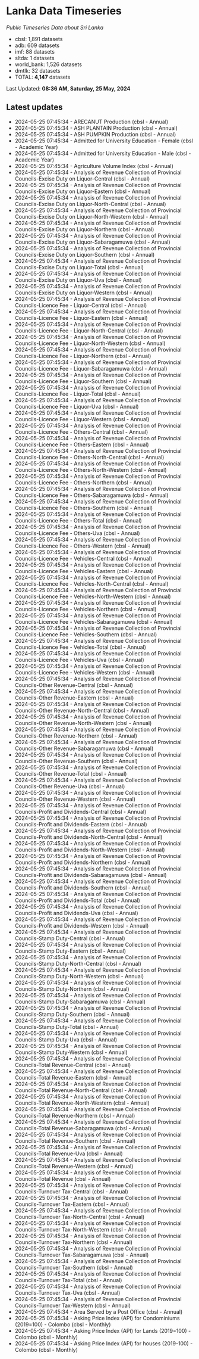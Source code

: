 # Lanka Data Timeseries
*Public Timeseries Data about Sri Lanka*

* cbsl: 1,891 datasets
* adb: 609 datasets
* imf: 88 datasets
* sltda: 1 datasets
* world_bank: 1,526 datasets
* dmtlk: 32 datasets
* TOTAL: **4,147** datasets

Last Updated: **08:36 AM, Saturday, 25 May, 2024**

## Latest updates

* 2024-05-25 07:45:34 - ARECANUT Production (cbsl - Annual)
* 2024-05-25 07:45:34 - ASH PLANTAIN Production (cbsl - Annual)
* 2024-05-25 07:45:34 - ASH PUMPKIN Production (cbsl - Annual)
* 2024-05-25 07:45:34 - Admitted for University Education - Female (cbsl - Academic Year)
* 2024-05-25 07:45:34 - Admitted for University Education - Male (cbsl - Academic Year)
* 2024-05-25 07:45:34 - Agriculture Volume Index (cbsl - Annual)
* 2024-05-25 07:45:34 - Analysis of Revenue Collection of Provincial Councils-Excise Duty on Liquor-Central (cbsl - Annual)
* 2024-05-25 07:45:34 - Analysis of Revenue Collection of Provincial Councils-Excise Duty on Liquor-Eastern (cbsl - Annual)
* 2024-05-25 07:45:34 - Analysis of Revenue Collection of Provincial Councils-Excise Duty on Liquor-North-Central (cbsl - Annual)
* 2024-05-25 07:45:34 - Analysis of Revenue Collection of Provincial Councils-Excise Duty on Liquor-North-Western (cbsl - Annual)
* 2024-05-25 07:45:34 - Analysis of Revenue Collection of Provincial Councils-Excise Duty on Liquor-Northern (cbsl - Annual)
* 2024-05-25 07:45:34 - Analysis of Revenue Collection of Provincial Councils-Excise Duty on Liquor-Sabaragamuwa (cbsl - Annual)
* 2024-05-25 07:45:34 - Analysis of Revenue Collection of Provincial Councils-Excise Duty on Liquor-Southern (cbsl - Annual)
* 2024-05-25 07:45:34 - Analysis of Revenue Collection of Provincial Councils-Excise Duty on Liquor-Total (cbsl - Annual)
* 2024-05-25 07:45:34 - Analysis of Revenue Collection of Provincial Councils-Excise Duty on Liquor-Uva (cbsl - Annual)
* 2024-05-25 07:45:34 - Analysis of Revenue Collection of Provincial Councils-Excise Duty on Liquor-Western (cbsl - Annual)
* 2024-05-25 07:45:34 - Analysis of Revenue Collection of Provincial Councils-Licence Fee - Liquor-Central (cbsl - Annual)
* 2024-05-25 07:45:34 - Analysis of Revenue Collection of Provincial Councils-Licence Fee - Liquor-Eastern (cbsl - Annual)
* 2024-05-25 07:45:34 - Analysis of Revenue Collection of Provincial Councils-Licence Fee - Liquor-North-Central (cbsl - Annual)
* 2024-05-25 07:45:34 - Analysis of Revenue Collection of Provincial Councils-Licence Fee - Liquor-North-Western (cbsl - Annual)
* 2024-05-25 07:45:34 - Analysis of Revenue Collection of Provincial Councils-Licence Fee - Liquor-Northern (cbsl - Annual)
* 2024-05-25 07:45:34 - Analysis of Revenue Collection of Provincial Councils-Licence Fee - Liquor-Sabaragamuwa (cbsl - Annual)
* 2024-05-25 07:45:34 - Analysis of Revenue Collection of Provincial Councils-Licence Fee - Liquor-Southern (cbsl - Annual)
* 2024-05-25 07:45:34 - Analysis of Revenue Collection of Provincial Councils-Licence Fee - Liquor-Total (cbsl - Annual)
* 2024-05-25 07:45:34 - Analysis of Revenue Collection of Provincial Councils-Licence Fee - Liquor-Uva (cbsl - Annual)
* 2024-05-25 07:45:34 - Analysis of Revenue Collection of Provincial Councils-Licence Fee - Liquor-Western (cbsl - Annual)
* 2024-05-25 07:45:34 - Analysis of Revenue Collection of Provincial Councils-Licence Fee - Others-Central (cbsl - Annual)
* 2024-05-25 07:45:34 - Analysis of Revenue Collection of Provincial Councils-Licence Fee - Others-Eastern (cbsl - Annual)
* 2024-05-25 07:45:34 - Analysis of Revenue Collection of Provincial Councils-Licence Fee - Others-North-Central (cbsl - Annual)
* 2024-05-25 07:45:34 - Analysis of Revenue Collection of Provincial Councils-Licence Fee - Others-North-Western (cbsl - Annual)
* 2024-05-25 07:45:34 - Analysis of Revenue Collection of Provincial Councils-Licence Fee - Others-Northern (cbsl - Annual)
* 2024-05-25 07:45:34 - Analysis of Revenue Collection of Provincial Councils-Licence Fee - Others-Sabaragamuwa (cbsl - Annual)
* 2024-05-25 07:45:34 - Analysis of Revenue Collection of Provincial Councils-Licence Fee - Others-Southern (cbsl - Annual)
* 2024-05-25 07:45:34 - Analysis of Revenue Collection of Provincial Councils-Licence Fee - Others-Total (cbsl - Annual)
* 2024-05-25 07:45:34 - Analysis of Revenue Collection of Provincial Councils-Licence Fee - Others-Uva (cbsl - Annual)
* 2024-05-25 07:45:34 - Analysis of Revenue Collection of Provincial Councils-Licence Fee - Others-Western (cbsl - Annual)
* 2024-05-25 07:45:34 - Analysis of Revenue Collection of Provincial Councils-Licence Fee - Vehicles-Central (cbsl - Annual)
* 2024-05-25 07:45:34 - Analysis of Revenue Collection of Provincial Councils-Licence Fee - Vehicles-Eastern (cbsl - Annual)
* 2024-05-25 07:45:34 - Analysis of Revenue Collection of Provincial Councils-Licence Fee - Vehicles-North-Central (cbsl - Annual)
* 2024-05-25 07:45:34 - Analysis of Revenue Collection of Provincial Councils-Licence Fee - Vehicles-North-Western (cbsl - Annual)
* 2024-05-25 07:45:34 - Analysis of Revenue Collection of Provincial Councils-Licence Fee - Vehicles-Northern (cbsl - Annual)
* 2024-05-25 07:45:34 - Analysis of Revenue Collection of Provincial Councils-Licence Fee - Vehicles-Sabaragamuwa (cbsl - Annual)
* 2024-05-25 07:45:34 - Analysis of Revenue Collection of Provincial Councils-Licence Fee - Vehicles-Southern (cbsl - Annual)
* 2024-05-25 07:45:34 - Analysis of Revenue Collection of Provincial Councils-Licence Fee - Vehicles-Total (cbsl - Annual)
* 2024-05-25 07:45:34 - Analysis of Revenue Collection of Provincial Councils-Licence Fee - Vehicles-Uva (cbsl - Annual)
* 2024-05-25 07:45:34 - Analysis of Revenue Collection of Provincial Councils-Licence Fee - Vehicles-Western (cbsl - Annual)
* 2024-05-25 07:45:34 - Analysis of Revenue Collection of Provincial Councils-Other Revenue-Central (cbsl - Annual)
* 2024-05-25 07:45:34 - Analysis of Revenue Collection of Provincial Councils-Other Revenue-Eastern (cbsl - Annual)
* 2024-05-25 07:45:34 - Analysis of Revenue Collection of Provincial Councils-Other Revenue-North-Central (cbsl - Annual)
* 2024-05-25 07:45:34 - Analysis of Revenue Collection of Provincial Councils-Other Revenue-North-Western (cbsl - Annual)
* 2024-05-25 07:45:34 - Analysis of Revenue Collection of Provincial Councils-Other Revenue-Northern (cbsl - Annual)
* 2024-05-25 07:45:34 - Analysis of Revenue Collection of Provincial Councils-Other Revenue-Sabaragamuwa (cbsl - Annual)
* 2024-05-25 07:45:34 - Analysis of Revenue Collection of Provincial Councils-Other Revenue-Southern (cbsl - Annual)
* 2024-05-25 07:45:34 - Analysis of Revenue Collection of Provincial Councils-Other Revenue-Total (cbsl - Annual)
* 2024-05-25 07:45:34 - Analysis of Revenue Collection of Provincial Councils-Other Revenue-Uva (cbsl - Annual)
* 2024-05-25 07:45:34 - Analysis of Revenue Collection of Provincial Councils-Other Revenue-Western (cbsl - Annual)
* 2024-05-25 07:45:34 - Analysis of Revenue Collection of Provincial Councils-Profit and Dividends-Central (cbsl - Annual)
* 2024-05-25 07:45:34 - Analysis of Revenue Collection of Provincial Councils-Profit and Dividends-Eastern (cbsl - Annual)
* 2024-05-25 07:45:34 - Analysis of Revenue Collection of Provincial Councils-Profit and Dividends-North-Central (cbsl - Annual)
* 2024-05-25 07:45:34 - Analysis of Revenue Collection of Provincial Councils-Profit and Dividends-North-Western (cbsl - Annual)
* 2024-05-25 07:45:34 - Analysis of Revenue Collection of Provincial Councils-Profit and Dividends-Northern (cbsl - Annual)
* 2024-05-25 07:45:34 - Analysis of Revenue Collection of Provincial Councils-Profit and Dividends-Sabaragamuwa (cbsl - Annual)
* 2024-05-25 07:45:34 - Analysis of Revenue Collection of Provincial Councils-Profit and Dividends-Southern (cbsl - Annual)
* 2024-05-25 07:45:34 - Analysis of Revenue Collection of Provincial Councils-Profit and Dividends-Total (cbsl - Annual)
* 2024-05-25 07:45:34 - Analysis of Revenue Collection of Provincial Councils-Profit and Dividends-Uva (cbsl - Annual)
* 2024-05-25 07:45:34 - Analysis of Revenue Collection of Provincial Councils-Profit and Dividends-Western (cbsl - Annual)
* 2024-05-25 07:45:34 - Analysis of Revenue Collection of Provincial Councils-Stamp Duty-Central (cbsl - Annual)
* 2024-05-25 07:45:34 - Analysis of Revenue Collection of Provincial Councils-Stamp Duty-Eastern (cbsl - Annual)
* 2024-05-25 07:45:34 - Analysis of Revenue Collection of Provincial Councils-Stamp Duty-North-Central (cbsl - Annual)
* 2024-05-25 07:45:34 - Analysis of Revenue Collection of Provincial Councils-Stamp Duty-North-Western (cbsl - Annual)
* 2024-05-25 07:45:34 - Analysis of Revenue Collection of Provincial Councils-Stamp Duty-Northern (cbsl - Annual)
* 2024-05-25 07:45:34 - Analysis of Revenue Collection of Provincial Councils-Stamp Duty-Sabaragamuwa (cbsl - Annual)
* 2024-05-25 07:45:34 - Analysis of Revenue Collection of Provincial Councils-Stamp Duty-Southern (cbsl - Annual)
* 2024-05-25 07:45:34 - Analysis of Revenue Collection of Provincial Councils-Stamp Duty-Total (cbsl - Annual)
* 2024-05-25 07:45:34 - Analysis of Revenue Collection of Provincial Councils-Stamp Duty-Uva (cbsl - Annual)
* 2024-05-25 07:45:34 - Analysis of Revenue Collection of Provincial Councils-Stamp Duty-Western (cbsl - Annual)
* 2024-05-25 07:45:34 - Analysis of Revenue Collection of Provincial Councils-Total Revenue-Central (cbsl - Annual)
* 2024-05-25 07:45:34 - Analysis of Revenue Collection of Provincial Councils-Total Revenue-Eastern (cbsl - Annual)
* 2024-05-25 07:45:34 - Analysis of Revenue Collection of Provincial Councils-Total Revenue-North-Central (cbsl - Annual)
* 2024-05-25 07:45:34 - Analysis of Revenue Collection of Provincial Councils-Total Revenue-North-Western (cbsl - Annual)
* 2024-05-25 07:45:34 - Analysis of Revenue Collection of Provincial Councils-Total Revenue-Northern (cbsl - Annual)
* 2024-05-25 07:45:34 - Analysis of Revenue Collection of Provincial Councils-Total Revenue-Sabaragamuwa (cbsl - Annual)
* 2024-05-25 07:45:34 - Analysis of Revenue Collection of Provincial Councils-Total Revenue-Southern (cbsl - Annual)
* 2024-05-25 07:45:34 - Analysis of Revenue Collection of Provincial Councils-Total Revenue-Uva (cbsl - Annual)
* 2024-05-25 07:45:34 - Analysis of Revenue Collection of Provincial Councils-Total Revenue-Western (cbsl - Annual)
* 2024-05-25 07:45:34 - Analysis of Revenue Collection of Provincial Councils-Total Revenue (cbsl - Annual)
* 2024-05-25 07:45:34 - Analysis of Revenue Collection of Provincial Councils-Turnover Tax-Central (cbsl - Annual)
* 2024-05-25 07:45:34 - Analysis of Revenue Collection of Provincial Councils-Turnover Tax-Eastern (cbsl - Annual)
* 2024-05-25 07:45:34 - Analysis of Revenue Collection of Provincial Councils-Turnover Tax-North-Central (cbsl - Annual)
* 2024-05-25 07:45:34 - Analysis of Revenue Collection of Provincial Councils-Turnover Tax-North-Western (cbsl - Annual)
* 2024-05-25 07:45:34 - Analysis of Revenue Collection of Provincial Councils-Turnover Tax-Northern (cbsl - Annual)
* 2024-05-25 07:45:34 - Analysis of Revenue Collection of Provincial Councils-Turnover Tax-Sabaragamuwa (cbsl - Annual)
* 2024-05-25 07:45:34 - Analysis of Revenue Collection of Provincial Councils-Turnover Tax-Southern (cbsl - Annual)
* 2024-05-25 07:45:34 - Analysis of Revenue Collection of Provincial Councils-Turnover Tax-Total (cbsl - Annual)
* 2024-05-25 07:45:34 - Analysis of Revenue Collection of Provincial Councils-Turnover Tax-Uva (cbsl - Annual)
* 2024-05-25 07:45:34 - Analysis of Revenue Collection of Provincial Councils-Turnover Tax-Western (cbsl - Annual)
* 2024-05-25 07:45:34 - Area Served by a Post Office (cbsl - Annual)
* 2024-05-25 07:45:34 - Asking Price Index (API) for Condominiums (2019=100) - Colombo (cbsl - Monthly)
* 2024-05-25 07:45:34 - Asking Price Index (API) for Lands (2019=100) - Colombo (cbsl - Monthly)
* 2024-05-25 07:45:34 - Asking Price Index (API) for houses (2019-100) - Colombo (cbsl - Monthly)